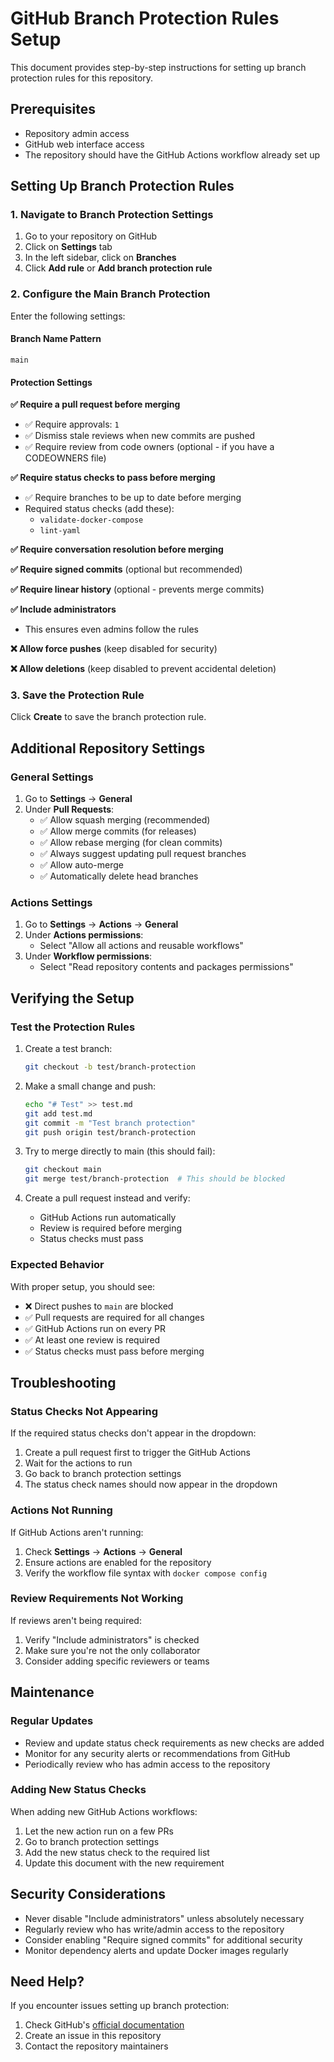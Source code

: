 # GitHub Branch Protection Rules Setup

This document provides step-by-step instructions for setting up branch protection rules for this repository.

## Prerequisites

- Repository admin access
- GitHub web interface access
- The repository should have the GitHub Actions workflow already set up

## Setting Up Branch Protection Rules

### 1. Navigate to Branch Protection Settings

1. Go to your repository on GitHub
2. Click on **Settings** tab
3. In the left sidebar, click on **Branches**
4. Click **Add rule** or **Add branch protection rule**

### 2. Configure the Main Branch Protection

Enter the following settings:

#### Branch Name Pattern
```
main
```

#### Protection Settings

**✅ Require a pull request before merging**
- ✅ Require approvals: `1`
- ✅ Dismiss stale reviews when new commits are pushed
- ✅ Require review from code owners (optional - if you have a CODEOWNERS file)

**✅ Require status checks to pass before merging**
- ✅ Require branches to be up to date before merging
- Required status checks (add these):
  - `validate-docker-compose`
  - `lint-yaml`

**✅ Require conversation resolution before merging**

**✅ Require signed commits** (optional but recommended)

**✅ Require linear history** (optional - prevents merge commits)

**✅ Include administrators**
- This ensures even admins follow the rules

**❌ Allow force pushes** (keep disabled for security)

**❌ Allow deletions** (keep disabled to prevent accidental deletion)

### 3. Save the Protection Rule

Click **Create** to save the branch protection rule.

## Additional Repository Settings

### General Settings

1. Go to **Settings** → **General**
2. Under **Pull Requests**:
   - ✅ Allow squash merging (recommended)
   - ✅ Allow merge commits (for releases)
   - ✅ Allow rebase merging (for clean commits)
   - ✅ Always suggest updating pull request branches
   - ✅ Allow auto-merge
   - ✅ Automatically delete head branches

### Actions Settings

1. Go to **Settings** → **Actions** → **General**
2. Under **Actions permissions**:
   - Select "Allow all actions and reusable workflows"
3. Under **Workflow permissions**:
   - Select "Read repository contents and packages permissions"

## Verifying the Setup

### Test the Protection Rules

1. Create a test branch:
   ```bash
   git checkout -b test/branch-protection
   ```

2. Make a small change and push:
   ```bash
   echo "# Test" >> test.md
   git add test.md
   git commit -m "Test branch protection"
   git push origin test/branch-protection
   ```

3. Try to merge directly to main (this should fail):
   ```bash
   git checkout main
   git merge test/branch-protection  # This should be blocked
   ```

4. Create a pull request instead and verify:
   - GitHub Actions run automatically
   - Review is required before merging
   - Status checks must pass

### Expected Behavior

With proper setup, you should see:

- ❌ Direct pushes to `main` are blocked
- ✅ Pull requests are required for all changes
- ✅ GitHub Actions run on every PR
- ✅ At least one review is required
- ✅ Status checks must pass before merging

## Troubleshooting

### Status Checks Not Appearing

If the required status checks don't appear in the dropdown:

1. Create a pull request first to trigger the GitHub Actions
2. Wait for the actions to run
3. Go back to branch protection settings
4. The status check names should now appear in the dropdown

### Actions Not Running

If GitHub Actions aren't running:

1. Check **Settings** → **Actions** → **General**
2. Ensure actions are enabled for the repository
3. Verify the workflow file syntax with `docker compose config`

### Review Requirements Not Working

If reviews aren't being required:

1. Verify "Include administrators" is checked
2. Make sure you're not the only collaborator
3. Consider adding specific reviewers or teams

## Maintenance

### Regular Updates

- Review and update status check requirements as new checks are added
- Monitor for any security alerts or recommendations from GitHub
- Periodically review who has admin access to the repository

### Adding New Status Checks

When adding new GitHub Actions workflows:

1. Let the new action run on a few PRs
2. Go to branch protection settings
3. Add the new status check to the required list
4. Update this document with the new requirement

## Security Considerations

- Never disable "Include administrators" unless absolutely necessary
- Regularly review who has write/admin access to the repository
- Consider enabling "Require signed commits" for additional security
- Monitor dependency alerts and update Docker images regularly

## Need Help?

If you encounter issues setting up branch protection:

1. Check GitHub's [official documentation](https://docs.github.com/en/repositories/configuring-branches-and-merges-in-your-repository/defining-the-mergeability-of-pull-requests/about-protected-branches)
2. Create an issue in this repository
3. Contact the repository maintainers